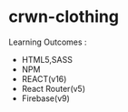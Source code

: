 # crwn-clothing

 
 Learning Outcomes :
- HTML5,SASS
- NPM
- REACT(v16)
- React Router(v5)
- Firebase(v9)
